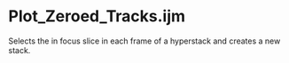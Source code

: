 # Plot_Zeroed_Tracks.ijm
Selects the in focus slice in each frame of a hyperstack and creates a new stack.
